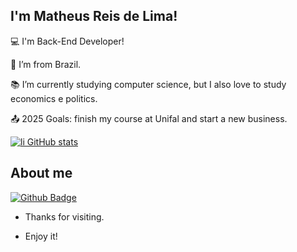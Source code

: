 ## I'm Matheus Reis de Lima!

 

:computer: I'm Back-End Developer!


:house_with_garden: I’m from Brazil.

:books: I’m currently studying computer science, but I also love to study economics e politics.

:outbox_tray: 2025 Goals: finish my course at Unifal and start a new business.

 [![li GitHub stats](https://github-readme-stats.vercel.app/api?username=limaow)](https://github.com/limaow/github-readme-stats)





## About me

[![Github Badge](https://img.shields.io/badge/-Github-000?style=flat-square&logo=Github&logoColor=white&link=LINK_GIT)]([LINK_GIT](https://github.com/limaow))


- Thanks for visiting.

- Enjoy it!
